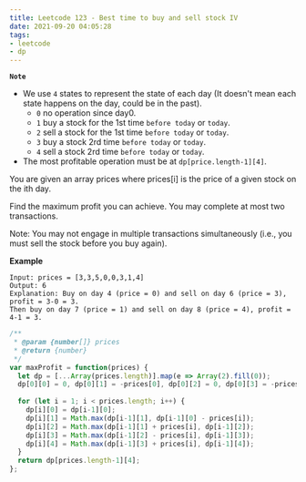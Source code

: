 ```yaml
---
title: Leetcode 123 - Best time to buy and sell stock IV
date: 2021-09-20 04:05:28
tags:
- leetcode
- dp
---
```

**`Note`**
- We use `4` states to represent the state of each day (It doesn't mean each state happens on the day, could be in the past).
   - `0` no operation since day0.
   - `1` buy a stock for the 1st time `before today` or `today`.
   - `2` sell a stock for the 1st time `before today` or `today`.
   - `3` buy a stock 2rd time `before today` or `today`.
   - `4` sell a stock 2rd time `before today` or `today`.
- The most profitable operation must be at `dp[price.length-1][4]`.

You are given an array prices where prices[i] is the price of a given stock on the ith day.

Find the maximum profit you can achieve. You may complete at most two transactions.

Note: You may not engage in multiple transactions simultaneously (i.e., you must sell the stock before you buy again).

**Example**
```
Input: prices = [3,3,5,0,0,3,1,4]
Output: 6
Explanation: Buy on day 4 (price = 0) and sell on day 6 (price = 3), profit = 3-0 = 3.
Then buy on day 7 (price = 1) and sell on day 8 (price = 4), profit = 4-1 = 3.
```

```javascript
/**
 * @param {number[]} prices
 * @return {number}
 */
var maxProfit = function(prices) {
  let dp = [...Array(prices.length)].map(e => Array(2).fill(0));
  dp[0][0] = 0, dp[0][1] = -prices[0], dp[0][2] = 0, dp[0][3] = -prices[0], dp[0][4] = 0;
  
  for (let i = 1; i < prices.length; i++) {
    dp[i][0] = dp[i-1][0];
    dp[i][1] = Math.max(dp[i-1][1], dp[i-1][0] - prices[i]);
    dp[i][2] = Math.max(dp[i-1][1] + prices[i], dp[i-1][2]);
    dp[i][3] = Math.max(dp[i-1][2] - prices[i], dp[i-1][3]);
    dp[i][4] = Math.max(dp[i-1][3] + prices[i], dp[i-1][4]);
  }
  return dp[prices.length-1][4];
};
```